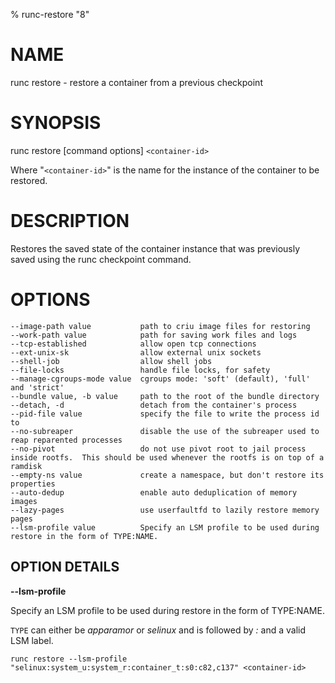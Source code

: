 % runc-restore "8"

# NAME
   runc restore - restore a container from a previous checkpoint

# SYNOPSIS
   runc restore [command options] `<container-id>`

Where "`<container-id>`" is the name for the instance of the container to be
restored.

# DESCRIPTION
   Restores the saved state of the container instance that was previously saved
using the runc checkpoint command.

# OPTIONS
    --image-path value           path to criu image files for restoring
    --work-path value            path for saving work files and logs
    --tcp-established            allow open tcp connections
    --ext-unix-sk                allow external unix sockets
    --shell-job                  allow shell jobs
    --file-locks                 handle file locks, for safety
    --manage-cgroups-mode value  cgroups mode: 'soft' (default), 'full' and 'strict'
    --bundle value, -b value     path to the root of the bundle directory
    --detach, -d                 detach from the container's process
    --pid-file value             specify the file to write the process id to
    --no-subreaper               disable the use of the subreaper used to reap reparented processes
    --no-pivot                   do not use pivot root to jail process inside rootfs.  This should be used whenever the rootfs is on top of a ramdisk
    --empty-ns value             create a namespace, but don't restore its properties
    --auto-dedup                 enable auto deduplication of memory images
    --lazy-pages                 use userfaultfd to lazily restore memory pages
    --lsm-profile value          Specify an LSM profile to be used during restore in the form of TYPE:NAME.

## OPTION DETAILS

**--lsm-profile**

Specify an LSM profile to be used during restore in the form of TYPE:NAME.

`TYPE` can either be *apparamor* or *selinux* and is followed by *:* and a
valid LSM label.
```
runc restore --lsm-profile "selinux:system_u:system_r:container_t:s0:c82,c137" <container-id>
```
